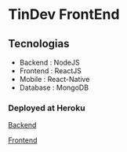 # TinDev FrontEnd

## Tecnologias

  - Backend  : NodeJS
  - Frontend : ReactJS
  - Mobile   : React-Native
  - Database : MongoDB


### Deployed at Heroku

  [Backend](https://wm-tindev-backend.herokuapp.com)

  [Frontend](https://wm-tindev-frontend.herokuapp.com)

